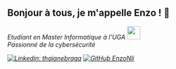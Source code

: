 <h2>Bonjour à tous, je m'appelle Enzo ! 👋 </h2>
<p><em>Etudiant en Master Informatique à l'UGA <img src="https://media1.giphy.com/media/fG5F4FCCRW5M6UZN43/giphy.gif?cid=ecf05e4747j6ney2zf48noqyg223mlii0ewm1ybvt2hst2iw&rid=giphy.gif&ct=g" width="30"></br>
Passionné de la cybersécurité
</p>

[![Linkedin: thaianebraga](https://img.shields.io/badge/-EnzoNli-blue?style=flat-square&logo=Linkedin&logoColor=white&link=https://www.linkedin.com/in/enzo-nulli-0a9816232/)](https://www.linkedin.com/in/enzo-nulli-0a9816232/)
[![GitHub EnzoNli](https://img.shields.io/github/followers/enzonli?label=follow&style=social)](https://github.com/EnzoNli)

<!--
**EnzoNli/EnzoNli** is a ✨ _special_ ✨ repository because its `README.md` (this file) appears on your GitHub profile.

Here are some ideas to get you started:

- 🔭 I’m currently working on ...
- 🌱 I’m currently learning ...
- 👯 I’m looking to collaborate on ...
- 🤔 I’m looking for help with ...
- 💬 Ask me about ...
- 📫 How to reach me: ...
- 😄 Pronouns: ...
- ⚡ Fun fact: ...
-->
